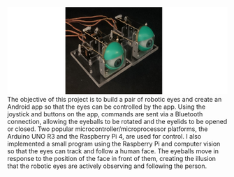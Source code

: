 <img src="/eye_finish.jpg" alt="prototype" height="200">
The objective of this project is to build a pair of robotic eyes and create an Android app so that the eyes can be controlled by the app. Using the joystick and buttons on the app, commands are sent via a Bluetooth connection, allowing the eyeballs to be rotated and the eyelids to be opened or closed. Two popular microcontroller/microprocessor platforms, the Arduino UNO R3 and the Raspberry Pi 4, are used for control. I also implemented a small program using the Raspberry Pi and computer vision so that the eyes can track and follow a human face. The eyeballs move in response to the position of the face in front of them, creating the illusion that the robotic eyes are actively observing and following the person.

